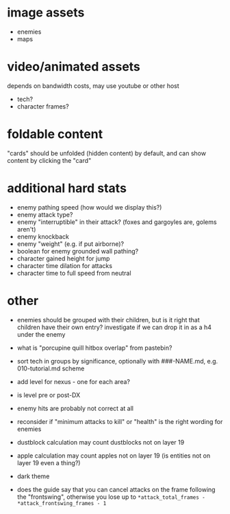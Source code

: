 
# image assets

- enemies
- maps

# video/animated assets

depends on bandwidth costs, may use youtube or other host

- tech?
- character frames?

# foldable content

"cards" should be unfolded (hidden content) by default, and can show content by clicking the "card"

# additional hard stats

- enemy pathing speed (how would we display this?)
- enemy attack type?
- enemy "interruptible" in their attack? (foxes and gargoyles are, golems aren't)
- enemy knockback
- enemy "weight" (e.g. if put airborne)?
- boolean for enemy grounded wall pathing?
- character gained height for jump
- character time dilation for attacks
- character time to full speed from neutral

# other

- enemies should be grouped with their children, but is it right that children have their own entry? investigate if we can drop it in as a h4 under the enemy

- what is "porcupine quill hitbox overlap" from pastebin?

- sort tech in groups by significance, optionally with ###-NAME.md, e.g. 010-tutorial.md scheme

- add level for nexus - one for each area?

- is level pre or post-DX

- enemy hits are probably not correct at all

- reconsider if "minimum attacks to kill" or "health" is the right wording for enemies

- dustblock calculation may count dustblocks not on layer 19

- apple calculation may count apples not on layer 19 (is entities not on layer 19 even a thing?)

- dark theme

- does the guide say that you can cancel attacks on the frame following the "frontswing", otherwise you lose up to `*attack_total_frames - *attack_frontswing_frames - 1`
